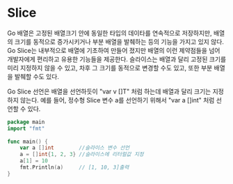 # Slice
Go 배열은 고정된 배열크기 안에 동일한 타입의 데이타를 연속적으로 저장하지만, 배열의 크기를 동적으로 증가시키거나 부분 배열을 발췌하는 등의 기능을 가지고 있지 않다. Go Slice는 내부적으로 배열에 기초하여 만들어 졌지만 배열의 이런 제약점들을 넘어 개발자에게 편리하고 유용한 기능들을 제공한다. 슬라이스는 배열과 달리 고정된 크기를 미리 지정하지 않을 수 있고, 차후 그 크기를 동적으로 변경할 수도 있고, 또한 부분 배열을 발췌할 수도 있다.


Go Slice 선언은 배열을 선언하듯이 "var v []T" 처럼 하는데 배열과 달리 크기는 지정하지 않는다. 예를 들어, 정수형 Slice 변수 a를 선언하기 위해서 "var a []int" 처럼 선언할 수 있다.

~~~go
package main
import "fmt"
 
func main() {
    var a []int        //슬라이스 변수 선언
    a = []int{1, 2, 3} //슬라이스에 리터럴값 지정
    a[1] = 10
    fmt.Println(a)     // [1, 10, 3]출력
}
~~~